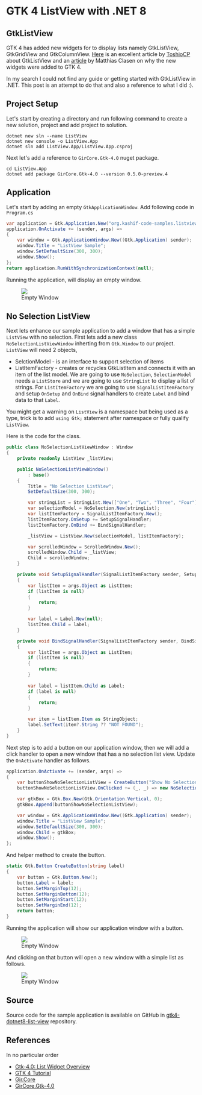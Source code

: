 # GTK 4 ListView with .NET 8

## GtkListView
GTK 4 has added new widgets for to display lists namely GtkListView, GtkGridView and GtkColumnView. [Here](https://toshiocp.github.io/Gtk4-tutorial/sec29.html) is an excellent article by [ToshioCP](https://github.com/ToshioCP) about GtkListView and an [article](https://blog.gtk.org/2020/06/07/scalable-lists-in-gtk-4/) by Matthias Clasen on why the new widgets were added to GTK 4.

In my search I could not find any guide or getting started with GtkListView in .NET. This post is an attempt to do that and also a reference to what I did :).

## Project Setup
Let's start by creating a directory and run following command to create a new solution, project and add project to solution.
```shell
dotnet new sln --name ListView
dotnet new console -o ListView.App
dotnet sln add ListView.App/ListView.App.csproj
```

Next let's add a reference to `GirCore.Gtk-4.0` nuget package.
```shell
cd ListView.App
dotnet add package GirCore.Gtk-4.0 --version 0.5.0-preview.4
```

## Application
Let's start by adding an empty `GtkApplicationWindow`. Add following code in `Program.cs`
```csharp
﻿var application = Gtk.Application.New("org.kashif-code-samples.listview.sample", Gio.ApplicationFlags.FlagsNone);
application.OnActivate += (sender, args) =>
{
    var window = Gtk.ApplicationWindow.New((Gtk.Application) sender);
    window.Title = "ListView Sample";
    window.SetDefaultSize(300, 300);
    window.Show();
};
return application.RunWithSynchronizationContext(null);
```

Running the application, will display an empty window.
<figure>
  <a href="images/01-empty-window.png"><img src="images/01-empty-window.png"></a>
  <figcaption>Empty Window</figcaption>
</figure>  

## No Selection ListView
Next lets enhance our sample application to add a window that has a simple `ListView` with no selection.
First lets add a new class `NoSelectionListViewWindow` inherting from `Gtk.Window` to our project.
`ListView` will need 2 objects,
* SelctionModel - is an interface to support selection of items
* ListItemFactory - creates or recycles GtkListItem and connects it with an item of the list model.
We are going to use `NoSelection`, `SelectionModel` needs a `ListStore` and we are going to use `StringList` to display a list of strings.
For `ListItemFactory` we are going to use `SignalListItemFactory` and setup `OnSetup` and `OnBind` signal handlers to create `Label` and bind data to that `Label`.

You might get a warning on `ListView` is a namespace but being used as a type, trick is to add `using Gtk;` statement after namespace or fully qualify `ListView`.

Here is the code for the class.
```csharp
public class NoSelectionListViewWindow : Window
{
    private readonly ListView _listView;

    public NoSelectionListViewWindow()
        : base()
    {
        Title = "No Selection ListView";
        SetDefaultSize(300, 300);

        var stringList = StringList.New(["One", "Two", "Three", "Four"]);
        var selectionModel = NoSelection.New(stringList);
        var listItemFactory = SignalListItemFactory.New();
        listItemFactory.OnSetup += SetupSignalHandler;
        listItemFactory.OnBind += BindSignalHandler;

        _listView = ListView.New(selectionModel, listItemFactory);

        var scrolledWindow = ScrolledWindow.New();
        scrolledWindow.Child = _listView;
        Child = scrolledWindow;
    }

    private void SetupSignalHandler(SignalListItemFactory sender, SetupSignalArgs args)
    {
        var listItem = args.Object as ListItem;
        if (listItem is null)
        {
            return;
        }

        var label = Label.New(null);
        listItem.Child = label;
    }

    private void BindSignalHandler(SignalListItemFactory sender, BindSignalArgs args)
    {
        var listItem = args.Object as ListItem;
        if (listItem is null)
        {
            return;
        }
        
        var label = listItem.Child as Label;
        if (label is null)
        {
            return;
        }

        var item = listItem.Item as StringObject;
        label.SetText(item?.String ?? "NOT FOUND");
    }
}
```

Next step is to add a button on our application window, then we will add a click handler to open a new window that has a no selection list view.
Update the `OnActivate` handler as follows.
```csharp
application.OnActivate += (sender, args) =>
{
    var buttonShowNoSelectionListView = CreateButton("Show No Selection ListView");
    buttonShowNoSelectionListView.OnClicked += (_, _) => new NoSelectionListViewWindow().Show();

    var gtkBox = Gtk.Box.New(Gtk.Orientation.Vertical, 0);
    gtkBox.Append(buttonShowNoSelectionListView);

    var window = Gtk.ApplicationWindow.New((Gtk.Application) sender);
    window.Title = "ListView Sample";
    window.SetDefaultSize(300, 300);
    window.Child = gtkBox;
    window.Show();
};
```
And helper method to create the button.
```csharp
static Gtk.Button CreateButton(string label)
{
    var button = Gtk.Button.New();
    button.Label = label;
    button.SetMarginTop(12);
    button.SetMarginBottom(12);
    button.SetMarginStart(12);
    button.SetMarginEnd(12);
    return button;
}
```

Running the application will show our application window with a button.  
<figure>
  <a href="images/02-app-window-with-button.png"><img src="images/02-app-window-with-button.png"></a>
  <figcaption>Empty Window</figcaption>
</figure>  

And clicking on that button will open a new window with a simple list as follows.  
<figure>
  <a href="images/03-list-view-window.png"><img src="images/03-list-view-window.png"></a>
  <figcaption>Empty Window</figcaption>
</figure>  

## Source
Source code for the sample application is available on GitHub in [gtk4-dotnet8-list-view](https://github.com/kashif-code-samples/gtk4-dotnet8-list-view) repository.

## References
In no particular order
* [Gtk-4.0: List Widget Overview](https://docs.gtk.org/gtk4/section-list-widget.html)
* [GTK 4 Tutorial](https://toshiocp.github.io/Gtk4-tutorial/sec29.html)
* [Gir.Core](https://github.com/gircore/gir.core)
* [GirCore.Gtk-4.0](https://www.nuget.org/packages/GirCore.Gtk-4.0/)